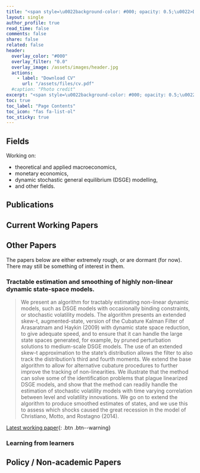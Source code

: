 ```yaml
---
title: "<span style=\u0022background-color: #000; opacity: 0.5;\u0022>Dr Tom D. Holden</span>"
layout: single
author_profile: true
read_time: false
comments: false
share: false
related: false
header:
  overlay_color: "#000"
  overlay_filter: "0.0"
  overlay_image: /assets/images/header.jpg
  actions:
    - label: "Download CV"
      url: "/assets/files/cv.pdf"
  #caption: "Photo credit"
excerpt: "<span style=\u0022background-color: #000; opacity: 0.5;\u0022>Researcher and macroeconomist in the Deutsche Bundesbank's research department.</span>\n\n<span style=\u0022background-color: #000; opacity: 0.5;\u0022>DPhil (PhD) University of Oxford, 2013.</span>"
toc: true
toc_label: "Page Contents"
toc_icon: "fas fa-list-ol"
toc_sticky: true
---
```

## Fields
Working on:
  * theoretical and applied macroeconomics,
  * monetary economics,
  * dynamic stochastic general equilibrium (DSGE) modelling,
  * and other fields.
  
## Publications

## Current Working Papers

## Other Papers
The papers below are either extremely rough, or are dormant (for now). There may still be something of interest in them.

### Tractable estimation and smoothing of highly non-linear dynamic state-space models.
> We present an algorithm for tractably estimating non-linear dynamic
models, such as DSGE models with occasionally binding constraints, or stochastic
volatility models. The algorithm presents an extended skew-t, augmented-state,
version of the Cubature Kalman Filter of Arasaratnam and Haykin (2009) with
dynamic state space reduction, to give adequate speed, and to ensure that it can handle
the large state spaces generated, for example, by pruned perturbation solutions to
medium-scale DSGE models. The use of an extended skew-t approximation to the
state’s distribution allows the filter to also track the distribution’s third and fourth
moments. We extend the base algorithm to allow for alternative cubature procedures
to further improve the tracking of non-linearities. We illustrate that the method can
solve some of the identification problems that plague linearized DSGE models, and
show that the method can readily handle the estimation of stochastic volatility models
with time varying correlation between level and volatility innovations. We go on to
extend the algorithm to produce smoothed estimates of states, and we use this to
assess which shocks caused the great recession in the model of Christiano, Motto, and
Rostagno (2014).

[Latest working paper](https://github.com/tholden/EST-NLSS/raw/master/EstimationPaper.pdf){: .btn .btn--warning}

### Learning from learners

## Policy / Non-academic Papers
